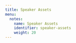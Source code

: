```yaml
---
title: Speaker Assets
menu:
  notes:
    name: Speaker Assets
    identifier: speaker-assets
    weight: 20
---
```

